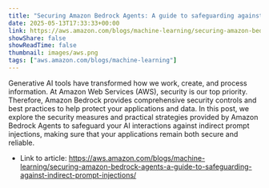 ```yaml
---
title: "Securing Amazon Bedrock Agents: A guide to safeguarding against indirect prompt injections"
date: 2025-05-13T17:33:33+00:00
link: https://aws.amazon.com/blogs/machine-learning/securing-amazon-bedrock-agents-a-guide-to-safeguarding-against-indirect-prompt-injections/
showShare: false
showReadTime: false
thumbnail: images/aws.png
tags: ["aws.amazon.com/blogs/machine-learning"]
---
```

Generative AI tools have transformed how we work, create, and process information. At Amazon Web Services (AWS), security is our top priority. Therefore, Amazon Bedrock provides comprehensive security controls and best practices to help protect your applications and data. In this post, we explore the security measures and practical strategies provided by Amazon Bedrock Agents to safeguard your AI interactions against indirect prompt injections, making sure that your applications remain both secure and reliable.

- Link to article: https://aws.amazon.com/blogs/machine-learning/securing-amazon-bedrock-agents-a-guide-to-safeguarding-against-indirect-prompt-injections/